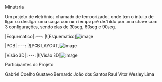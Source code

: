 Minuteria

Um projeto de eletrônica chamado de temporizador, onde tem o intuito de ligar ou desligar uma carga com um tempo pré definido por uma chave com 3 configurações, sendo elas de 30seg, 60seg e 90seg.


|Esquematico|
:---:
|![Esquematico]![image](https://user-images.githubusercontent.com/111302603/196236499-e054c46d-5ac2-4bb0-a90b-5f4a41f1e6ce.png)



|PCB|
:---:
|![PCB LAYOUT]![image](https://user-images.githubusercontent.com/111302603/196236314-9e4ec0ed-dc7c-49ee-b4a8-d47eebf7698c.png)



|Visão 3D|
:---:
|![Visão 3D]![image](https://user-images.githubusercontent.com/111302603/196236064-aa8125a8-66c6-4a31-8aa6-b362f3ae2f2a.png)



Participantes do Projeto:

Gabriel Coelho
Gustavo Bernardo 
João dos Santos
Raul Vitor
Wesley Lima
